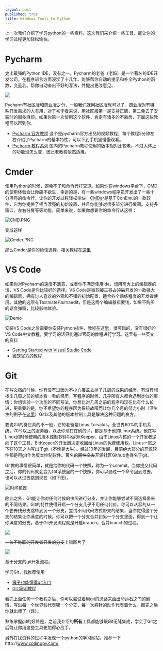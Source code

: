 ```yaml
---
layout: post
published: true
title: Windows Tools In Python
---
```

上一次我们介绍了学习python的一些资料，这次我们来介绍一些工具，能让你的学习过程更加轻松愉快。

# Pycharm

史上最强的Python IDE，没有之一。Pycharm的老爸（老妈）是一个著名的IDE开发公司，在程序语言方面浸淫了十几年。能够帮你自动的提示和补全Python的函数，变量名。帮你自动查出不好的写法，并提出更改意见。

![](https://www.jetbrains.com/pycharm/img/screenshots/simpleLook@2x.jpg)

Pycharm有社区版和商业版之分，一般我们就用社区版就可以了，商业版对有特殊开发需求的人有用，对于初学者来说，用社区版第一是支持正版，第二免去了安装时的很多麻烦。如果你第一次使用这个软件，肯定有诸多的不熟悉，下面这些教程可以帮到你。

* [Pycharm 官方教程](https://www.youtube.com/watch?v=5rSBPGGLkW0) 这个是pycharm官方出品的视频教程，每个教程5分钟左右介绍了Pycharm的基本特性，可以下到手机里慢慢观看。
* [Pycharm 教程系列](http://blog.csdn.net/chenggong2dm/article/details/9365437) 国内的Pycharm教程使用的版本相对比较老，不过大体上的功能没怎么变，因此老教程依然适用。

# Cmder

使用Python的时候，避免不了和命令行打交道。如果你在windows平台下，CMD的使用体验会让你痛不欲生，幸运的是，有一些windows程序员开发出了一些十分漂亮的命令行，让你的开发过程轻松愉快。[CMDer](http://cmder.net/)是基于ConEmu的一款软件，它为你提供了相当漂亮的初始设置，并且你能够对很多部分进行微调。支持多窗口，左右分屏等等功能。简单来说，如果你想要你的命令行从这样：

![CMD.PNG]({{site.baseurl}}/imgs/CMD.PNG)

变成这样

![Cmder.PNG]({{site.baseurl}}/imgs/Cmder.PNG)

那么Cmder是你的绝佳选择，相关教程在[这里](http://bg.biedalian.com/2014/09/11/cmder.html)

# VS Code

如果你对Pycharm的速度不满意，或者你不满足使用ide，想用高大上的编辑器的话，VS Code是你比较好的选择。VS Code是微软~~被三哥占领后~~开发的一款强大的编辑器，拥有讨人喜欢的外观和不错的初始配置，适合各个熟练程度的开发者使用。其他的选项有Textmate和ultraedit，但是这两个编辑器都要钱，如果不购买的话会弹窗，比较影响体验。

![Demo](https://raw.githubusercontent.com/DonJayamanne/pythonVSCode/master/images/general.gif)

安装VS Code之后需要你安装Python插件，教程[在这里](https://code.visualstudio.com/docs/languages/python)，很可惜的，没有很好的VS Code中文教程，要学习的话只能通过官网的教程进行学习。这里有一些英文的资料

* [Getting Started with Visual Studio Code](https://johnpapa.net/getting-started-with-visual-studio-code/)
* [微软官方的教程](https://code.visualstudio.com/Docs)

# Git

在写文档的时候，你有没有过因为不小心覆盖丢掉了几周的成果的经历，有没有想找出几周之前的版本看一看的经历。写程序的时候，几乎所有人都会遇到类似的事情：你想实验一个功能的不同写法，你想比对几周之前的程序和现在比有什么长进，更重要的是，你不希望你的程序因为系统故障而让你几个月的努力小时（活生生的例子在[这里]()）Git以及其他的版本控制工具是解决这种问题的良方。

要说Git的身世真的不一般，它的老爸是Linus Torvalds。全世界80%的手机系统，70%以上的服务器，以及你现在在刷的s1，都是基于他的Linux系统。他在写Linux的时候使用的版本控制软件叫做BitKeeper，由于Linux内核的一个开发者逆向了这个工具，BitKeeper的开发商决定收回给Linus的免费使用权。Linus一怒之下在10天之内写出了git（不愧是大牛）。经过10年的发展，目前绝大部分的开源软件都是用git作为版本控制软件。著名的~~同性交友~~开源社区Github也得名于git。

Git做的事情很简单，就是给你的代码一个快照，称为一个commit。当你提交代码之后，你的代码就会变为Git系统里的一个快照，你可以通过一个命令回到过去，也可以从过去跳到现在（如下图）。

![时间机器](http://ww2.sinaimg.cn/large/005YbJb3jw1ez0n4u35ucj30f008gdg1.jpg)

除此之外，Git能让你对任何时候的快照进行分支，并让你能够尝试不同选择带来的不同结果。Git的特性使得开启一个分支几乎不用任何代价，你可以从容的从一个~~世界线~~分支跳转到另一个分支，尝试不同代码方式带来的结果，当你觉得这个分支的结果让你满意的时候，你可以把一个分支合并到另一个分支里面，得到一个让你满意的分支。基于Git开发流程就是开启branch，合并branch的过程。

![](http://ww1.sinaimg.cn/large/670a5e4fgw1f5fgpgl12hj20wj18gawj.jpg)

~~一位不称职的开发者开发的分支~~上错图片了

![](http://i.stack.imgur.com/F00b8.png)

基于分支的git开发流程。

学习Git，我推荐使用

* [猴子也能懂得git入门](http://backlogtool.com/git-guide/cn/)
* [Git 简明教程](https://lvwzhen.gitbooks.io/git-tutorial/content/index.html)

看完上面任何一个教程之后，你可以尝试着用git的思路来画出命运石之门的剧情，写出每一个世界线代表哪一个分支，每一次胸针的动作代表着什么，画完之后你就出师了（误）。

熟练掌握git的好处是，之前我介绍的**所有**工具都能够跟Git无缝集成，学会了Git之后能让你用这些工具更加得心应手。

另外在找资料的过程中发现一个python的学习网站，推荐一下http://www.codingpy.com/
